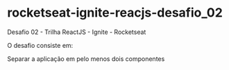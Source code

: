 # rocketseat-ignite-reacjs-desafio_02
Desafio 02 - Trilha ReactJS - Ignite - Rocketseat  

O desafio consiste em:

Separar a aplicação em pelo menos dois componentes
